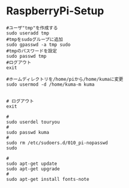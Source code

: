 # RaspberryPi-Setup



```Shell
#ユーザ"tmp"を作成する
sudo useradd tmp
#tmpをsudoグループに追加
sudo gpasswd -a tmp sudo
#tmpのパスワードを設定
sudo passwd tmp
#ログアウト
exit
```

```Shell
#ホームディレクトリを/home/piから/home/kumaに変更
sudo usermod -d /home/kuma-m kuma


# ログアウト
exit
```

```Shell
#
sudo userdel touryou
#
sudo passwd kuma
#
sudo rm /etc/sudoers.d/010_pi-nopasswd
sudo 
```

```Shell
#
sudo apt-get update
sudo apt-get upgrade
#
sudo apt-get install fonts-note

```
